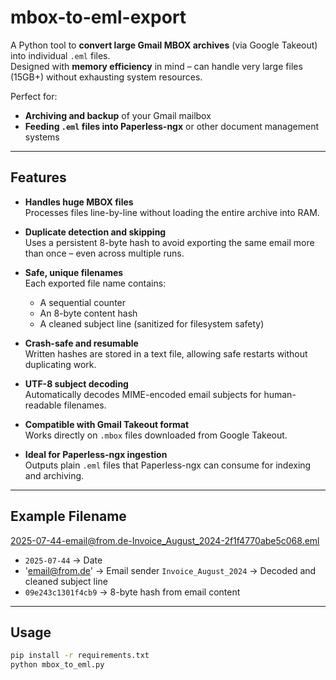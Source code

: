# mbox-to-eml-export

A Python tool to **convert large Gmail MBOX archives** (via Google Takeout) into individual `.eml` files.  
Designed with **memory efficiency** in mind – can handle very large files (15GB+) without exhausting system resources.  

Perfect for:
- **Archiving and backup** of your Gmail mailbox
- **Feeding `.eml` files into Paperless-ngx** or other document management systems

---

## Features

- **Handles huge MBOX files**  
  Processes files line-by-line without loading the entire archive into RAM.
  
- **Duplicate detection and skipping**  
  Uses a persistent 8-byte hash to avoid exporting the same email more than once – even across multiple runs.

- **Safe, unique filenames**  
  Each exported file name contains:
  - A sequential counter
  - An 8-byte content hash
  - A cleaned subject line (sanitized for filesystem safety)

- **Crash-safe and resumable**  
  Written hashes are stored in a text file, allowing safe restarts without duplicating work.

- **UTF-8 subject decoding**  
  Automatically decodes MIME-encoded email subjects for human-readable filenames.

- **Compatible with Gmail Takeout format**  
  Works directly on `.mbox` files downloaded from Google Takeout.

- **Ideal for Paperless-ngx ingestion**  
  Outputs plain `.eml` files that Paperless-ngx can consume for indexing and archiving.

---

## Example Filename

2025-07-44-email@from.de-Invoice_August_2024-2f1f4770abe5c068.eml
- `2025-07-44` → Date
- 'email@from.de' → Email sender
  `Invoice_August_2024` → Decoded and cleaned subject line 
- `09e243c1301f4cb9` → 8-byte hash from email content  

---

## Usage

```bash
pip install -r requirements.txt
python mbox_to_eml.py

